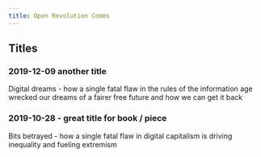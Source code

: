 ```yaml
---
title: Open Revolution Comms
---
```


## Titles

### 2019-12-09 another title

Digital dreams - how a single fatal flaw in the rules of the information age wrecked our dreams of a fairer free future and how we can get it back

### 2019-10-28 - great title for book / piece

Bits betrayed - how a single fatal flaw in digital capitalism is driving inequality and fueling extremism